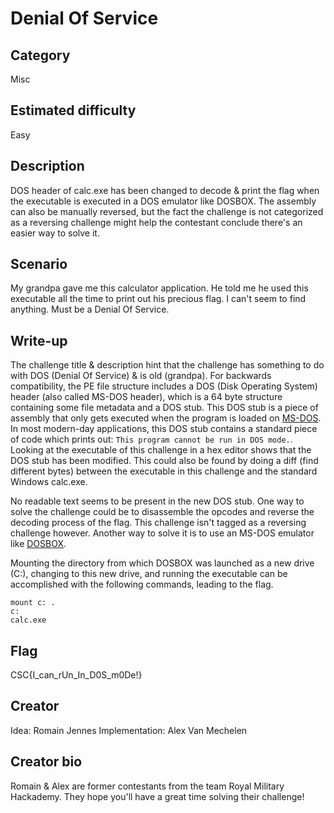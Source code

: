 # Denial Of Service

## Category
Misc

## Estimated difficulty
Easy

## Description
DOS header of calc.exe has been changed to decode & print the flag when the executable is executed in a DOS emulator like DOSBOX. The assembly can also be manually reversed, but the fact the challenge is not categorized as a reversing challenge might help the contestant conclude there's an easier way to solve it.

## Scenario
My grandpa gave me this calculator application. He told me he used this executable all the time to print out his precious flag. I can't seem to find anything. Must be a Denial Of Service.

## Write-up

The challenge title & description hint that the challenge has something to do with DOS (Denial Of Service) & is old (grandpa). For backwards compatibility, the PE file structure includes a DOS (Disk Operating System) header (also called MS-DOS header), which is a 64 byte structure containing some file metadata and a DOS stub. This DOS stub is a piece of assembly that only gets executed when the program is loaded on [MS-DOS](https://nl.wikipedia.org/wiki/MS-DOS). In most modern-day applications, this DOS stub contains a standard piece of code which prints out: `This program cannot be run in DOS mode.`. Looking at the executable of this challenge in a hex editor shows that the DOS stub has been modified. This could also be found by doing a diff (find different bytes) between the executable in this challenge and the standard Windows calc.exe.

No readable text seems to be present in the new DOS stub. One way to solve the challenge could be to disassemble the opcodes and reverse the decoding process of the flag. This challenge isn't tagged as a reversing challenge however. Another way to solve it is to use an MS-DOS emulator like [DOSBOX](https://www.dosbox.com/).

Mounting the directory from which DOSBOX was launched as a new drive (C:), changing to this new drive, and running the executable can be accomplished with the following commands, leading to the flag.
```
mount c: .
c:
calc.exe
```

## Flag
CSC{I_can_rUn_In_D0S_m0De!}

## Creator
Idea: Romain Jennes
Implementation: Alex Van Mechelen

## Creator bio
Romain & Alex are former contestants from the team Royal Military Hackademy. They hope you'll have a great time solving their challenge!
